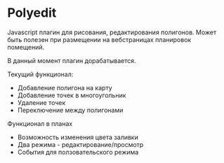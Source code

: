 Polyedit
========

Javascript плагин для рисования, редактирования полигонов. Может быть полезен при размещении на вебстраницах планировок помещений.

В данный момент плагин дорабатывается.

Текущий функционал:

* Добавление полигона на карту
* Добавление точек в многоугольник
* Удаление точек
* Переключение между полигонами

Функционал в планах

* Возможность изменения цвета заливки
* Два режима - редактирование/просмотр
* События для ползовательского режима